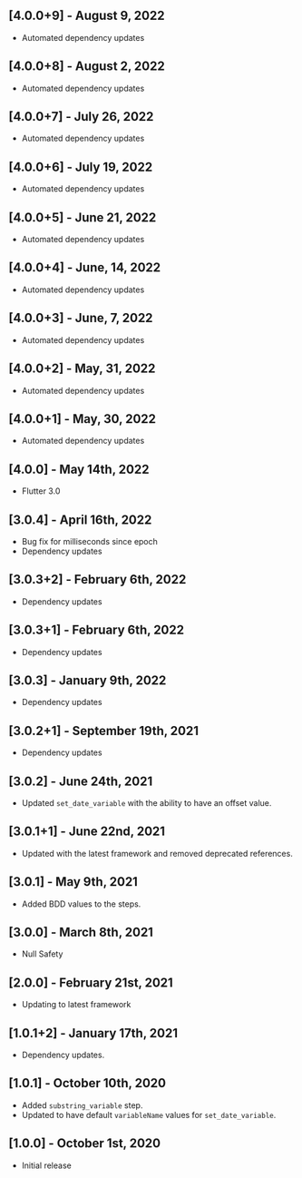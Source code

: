 ## [4.0.0+9] - August 9, 2022

* Automated dependency updates


## [4.0.0+8] - August 2, 2022

* Automated dependency updates


## [4.0.0+7] - July 26, 2022

* Automated dependency updates


## [4.0.0+6] - July 19, 2022

* Automated dependency updates


## [4.0.0+5] - June 21, 2022

* Automated dependency updates


## [4.0.0+4] - June, 14, 2022

* Automated dependency updates


## [4.0.0+3] - June, 7, 2022

* Automated dependency updates


## [4.0.0+2] - May, 31, 2022

* Automated dependency updates


## [4.0.0+1] - May, 30, 2022

* Automated dependency updates


## [4.0.0] - May 14th, 2022

* Flutter 3.0


## [3.0.4] - April 16th, 2022

* Bug fix for milliseconds since epoch
* Dependency updates


## [3.0.3+2] - February 6th, 2022

* Dependency updates


## [3.0.3+1] - February 6th, 2022

* Dependency updates


## [3.0.3] - January 9th, 2022

* Dependency updates


## [3.0.2+1] - September 19th, 2021

* Dependency updates


## [3.0.2] - June 24th, 2021

* Updated `set_date_variable` with the ability to have an offset value.


## [3.0.1+1] - June 22nd, 2021

* Updated with the latest framework and removed deprecated references.


## [3.0.1] - May 9th, 2021

* Added BDD values to the steps.


## [3.0.0] - March 8th, 2021

* Null Safety


## [2.0.0] - February 21st, 2021

* Updating to latest framework


## [1.0.1+2] - January 17th, 2021

* Dependency updates.


## [1.0.1] - October 10th, 2020

* Added `substring_variable` step.
* Updated to have default `variableName` values for `set_date_variable`.


## [1.0.0] - October 1st, 2020

* Initial release









